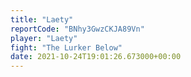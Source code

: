 ```yaml
---
title: "Laety"
reportCode: "BNhy3GwzCKJA89Vn"
player: "Laety"
fight: "The Lurker Below"
date: 2021-10-24T19:01:26.673000+00:00
---
```

